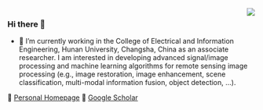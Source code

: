 <img align="right" src="https://github-readme-stats.vercel.app/api?username=PuhongDuan&show_icons=true&icon_color=805AD5&text_color=718096&bg_color=ffffff&hide_title=true" />

### Hi there 👋


- 👀  I’m currently working in the College of Electrical and Information Engineering, Hunan University, Changsha, China as an associate researcher. I am interested in developing advanced signal/image processing and machine learning algorithms for remote sensing image processing (e.g., image restoration, image enhancement, scene classification, multi-modal information fusion,  object detection, ...). 

🔗 [Personal Homepage](https://puhongduan.github.io/) 🔗 [Google Scholar](https://scholar.google.ch/citations?user=IYUlx_8AAAAJ&hl=en)
